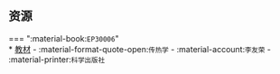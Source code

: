 ## 资源  
=== ":material-book:`EP30006`"  
    * [教材](https://api.hanximeng.com/lanzou/?url=https://cqu-openlib.lanzout.com/ikX1Y2ecwiva&type=down) - :material-format-quote-open:`传热学` - :material-account:`李友荣` - :material-printer:`科学出版社`  